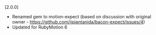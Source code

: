 [2.0.0]

- Renamed gem to motion-expect (based on discussion with original owner - https://github.com/ijpiantanida/bacon-expect/issues/4)
- Updated for RubyMotion 6